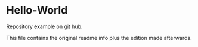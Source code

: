 # Hello-World
Repository example on git hub.

This file contains the original readme info plus the edition made afterwards.
